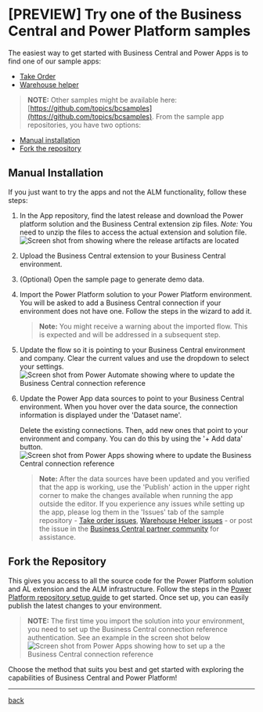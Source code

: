 # [PREVIEW] Try one of the Business Central and Power Platform samples

The easiest way to get started with Business Central and Power Apps is to find one of our sample apps:

- [Take Order](https://github.com/microsoft/bcsamples-takeorder)
- [Warehouse helper](https://github.com/microsoft/bcsamples-warehousehelper) 

> **NOTE:** Other samples might be available here:  [https://github.com/topics/bcsamples](https://github.com/topics/bcsamples).
From the sample app repositories, you have two options:

- [Manual installation](#manual-installation) 
- [Fork the repository](#fork-the-repository)


## Manual Installation
If you just want to try the apps and not the ALM functionality, follow these steps:

1. In the App repository, find the latest release and download the Power platform solution and the Business Central extension zip files. *Note:* You need to unzip the files to access the actual extension and solution file.
![Screen shot from showing where the release artifacts are located](https://github.com/microsoft/AL-Go/assets/10775043/1c8bea93-5ec3-410b-b1b8-a94e7c5e533e)

2. Upload the Business Central extension to your Business Central environment.

3. (Optional) Open the sample page to generate demo data.

4. Import the Power Platform solution to your Power Platform environment. You will be asked to add a Business Central connection if your environment does not have one. Follow the steps in the wizard to add it.
    > **Note:** You might receive a warning about the imported flow. This is expected and will be addressed in a subsequent step.
5. Update the flow so it is pointing to your Business Central environment and company. Clear the current values and use the dropdown to select your settings.
![Screen shot from Power Automate showing where to update the Business Central connection reference](https://github.com/microsoft/AL-Go/assets/10775043/025787fa-38eb-4290-ad6a-4c607d2fa2d1)

6. Update the Power App data sources to point to your Business Central environment. When you hover over the data source, the connection information is displayed under the 'Dataset name'. 

    Delete the existing connections. Then, add new ones that point to your environment and company. You can do this by using the '+ Add data' button.
    ![Screen shot from Power Apps showing where to update the Business Central connection reference](https://github.com/microsoft/AL-Go/assets/10775043/3b9d1ed6-4257-4234-8f0f-8b87df398b4f)

    > **Note:** After the data sources have been updated and you verified that the app is working, use the 'Publish' action in the upper right corner to make the changes available when running the app outside the editor.
If you experience any issues while setting up the app, please log them in the 'Issues' tab of the sample repository - [Take order issues](https://github.com/microsoft/bcsamples-takeorder/issues), [Warehouse Helper issues](https://github.com/microsoft/bcsamples-warehousehelper/issues) - or post the issue in the [Business Central partner community](https://www.yammer.com/dynamicsnavdev/#/threads/inGroup?type=in_group&feedId=64329121792) for assistance. 

## Fork the Repository

This gives you access to all the source code for the Power Platform solution and AL extension and the ALM infrastructure. Follow the steps in the  [Power Platform repository setup guide](./SetupPowerPlatform.md) to get started. Once set up, you can easily publish the latest changes to your environment.

> **NOTE:** The first time you import the solution into your environment, you need to set up the Business Central connection reference authentication. See an example in the screen shot below
![Screen shot from Power Apps showing how to set up a the Business Central connection reference](https://github.com/microsoft/AL-Go/assets/10775043/dd90b6ae-f54f-4851-8073-c32d7fa54c7a)

Choose the method that suits you best and get started with exploring the capabilities of Business Central and Power Platform!

---
[back](../README.md)

